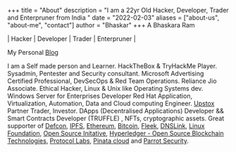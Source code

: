 +++
title = "About"
description = "I am a 22yr Old Hacker, Developer, Trader and Enterpruner from India "
date = "2022-02-03"
aliases = ["about-us", "about-me", "contact"]
author = "Bhaskar"
+++
A Bhaskara Ram

| Hacker | Developer | Trader | Enterpruner |

My Personal [Blog](https://bhaskarvilles.com/blog)

I am a Self made person and Learner.
HackTheBox & TryHackMe Player.
Sysadmin, Pentester and Security consultant.
Microsoft Advertising Certified Professional, DevSecOps & Red Team Operations.
Reliance Jio Associate.
Ethical Hacker, Linux & Unix like Operating Systems dev.
Windows Server for Enterprises Developer
Red Hat Application, Virtualization, Automation, Data and Cloud computing Engineer.
[Upstox](https://bhaskarvilles.com/upstox) Partner Trader, Investor.
DApps (Decentralised Applications) Developer && Smart Contracts Developer (TRUFFLE) , NFTs, cryptographic assets.
Great supporter of [Defcon](https://defcon.org), [IPFS](https://ipfs.io),  [Ethereum](https://ethereum.org), [Bitcoin](https://bitcoin.org), [Fleek](https://fleek.co), [DNSLink](https://dnslink.dev), [Linux Foundation](https://linuxfoundation.org), [Open Source Initative](https://opensource.org), [Hyperledger - Open Source Blockchain Technologies](https://hyperledger.org), [Protocol Labs](https://protocol.ai), [Pinata cloud](https://pinata.cloud) and [Parrot Security](https://parrotsec.org).
